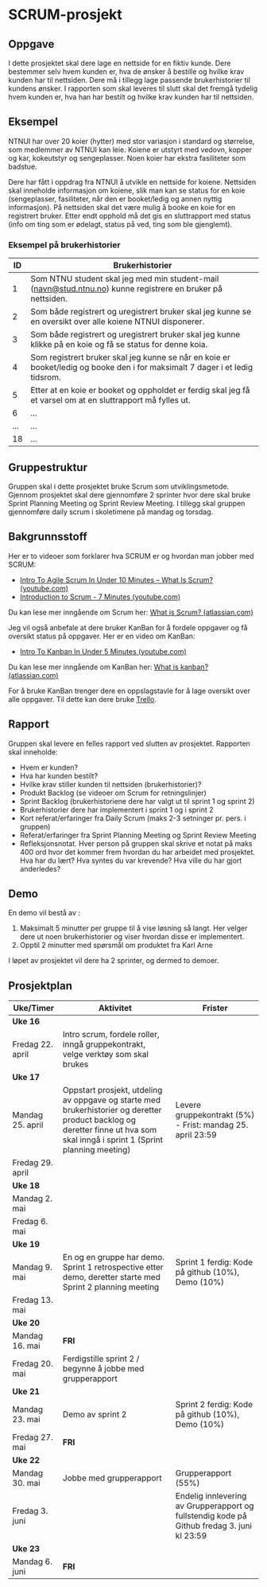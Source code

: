 # SCRUM-prosjekt

## Oppgave
I dette prosjektet skal dere lage en nettside for en fiktiv kunde. Dere bestemmer selv hvem kunden er, hva de ønsker å bestille og hvilke krav kunden har til nettsiden. Dere må i tillegg lage passende brukerhistorier til kundens ønsker. I rapporten som skal leveres til slutt skal det fremgå tydelig hvem kunden er, hva han har bestilt og hvilke krav kunden har til nettsiden. 

## Eksempel
NTNUI har over 20 koier (hytter) med stor variasjon i standard og størrelse, som medlemmer av NTNUI kan leie. Koiene er utstyrt med vedovn, kopper og kar, kokeutstyr og sengeplasser. Noen koier har ekstra fasiliteter som badstue. 

Dere har fått i oppdrag fra NTNUI å utvikle en nettside for koiene. Nettsiden skal inneholde informasjon om koiene, slik man kan se status for en koie (sengeplasser, fasiliteter, når den er booket/ledig og annen nyttig informasjon). På nettsiden skal det være mulig å booke en koie for en registrert bruker. Etter endt opphold må det gis en sluttrapport med status (info om ting som er ødelagt, status på ved, ting som ble gjenglemt).

### Eksempel på brukerhistorier

  
| ID | Brukerhistorier |
| -  | ----------- |
| 1  | Som NTNU student skal jeg med min student-mail (navn@stud.ntnu.no) kunne registrere en bruker på nettsiden.  |
| 2  | Som både registrert og uregistrert bruker skal jeg kunne se en oversikt over alle koiene NTNUI disponerer. |
| 3  | Som både registrert og uregistrert bruker skal jeg kunne klikke på en koie og få se status for denne koia. |
| 4  | Som registrert bruker skal jeg kunne se når en koie er booket/ledig og booke den i for maksimalt 7 dager i et ledig tidsrom. |
| 5  | Etter at en koie er booket og oppholdet er ferdig skal jeg få et varsel om at en sluttrapport må fylles ut. |
| 6  | ... |
| ...  | ... |
| 18  | ... |

## Gruppestruktur
Gruppen skal i dette prosjektet bruke Scrum som utviklingsmetode. Gjennom prosjektet skal dere gjennomføre 2 sprinter hvor dere skal bruke Sprint Planning Meeting og Sprint Review Meeting. I tillegg skal gruppen gjennomføre daily scrum i skoletimene på mandag og torsdag.  

## Bakgrunnsstoff
Her er to videoer som forklarer hva SCRUM er og hvordan man jobber med SCRUM:
* [Intro To Agile Scrum In Under 10 Minutes – What Is Scrum? (youtube.com)](http://youtube.com/watch?v=XU0llRltyFM)
* [Introduction to Scrum - 7 Minutes (youtube.com)](https://www.youtube.com/watch?v=9TycLR0TqFA&ab_channel=Uzility)

Du kan lese mer inngående om Scrum her: [What is Scrum? (atlassian.com)](https://www.atlassian.com/agile/scrum)

Jeg vil også anbefale at dere bruker KanBan for å fordele oppgaver og få oversikt status på oppgaver. Her er en video om KanBan:
* [Intro To Kanban In Under 5 Minutes (youtube.com)](https://www.youtube.com/watch?v=R8dYLbJiTUE)

Du kan lese mer inngående om KanBan her: [What is kanban? (atlassian.com)](https://www.atlassian.com/agile/kanban)

For å bruke KanBan trenger dere en oppslagstavle for å lage oversikt over alle oppgaver. Til dette kan dere bruke [Trello](https://trello.com/nb).

## Rapport
Gruppen skal levere en felles rapport ved slutten av prosjektet. Rapporten skal inneholde:
* Hvem er kunden?
* Hva har kunden bestilt?
* Hvilke krav stiller kunden til nettsiden (brukerhistorier)? 
* Produkt Backlog (se videoer om Scrum for retningslinjer) 
* Sprint Backlog (brukerhistoriene dere har valgt ut til sprint 1 og sprint 2)
* Brukerhistorier dere har implementert i sprint 1 og i sprint 2
* Kort referat/erfaringer fra Daily Scrum (maks 2-3 setninger pr. pers. i gruppen)
* Referat/erfaringer fra Sprint Planning Meeting og Sprint Review Meeting 
* Refleksjonsnotat. Hver person på gruppen skal skrive et notat på maks 400 ord hvor det kommer frem hvordan du har arbeidet med prosjektet. Hva har du lært? Hva syntes du var krevende? Hva ville du har gjort anderledes?  

## Demo
En demo vil bestå av :
1. Maksimalt 5 minutter per gruppe til å vise løsning så langt. Her velger dere ut noen brukerhistorier og viser hvordan disse er implementert.
1. Opptil 2 minutter med spørsmål om produktet fra Karl Arne

I løpet av prosjektet vil dere ha 2 sprinter, og dermed to demoer.

## Prosjektplan
| Uke/Timer | Aktivitet | Frister |
| --------  | --------- | ------- |
| **Uke 16** |  |  |
| Fredag 22. april | Intro scrum, fordele roller, inngå gruppekontrakt, velge verktøy som skal brukes |  |
| **Uke 17** |  |  |
| Mandag 25. april | Oppstart prosjekt, utdeling av oppgave og starte med brukerhistorier og deretter product backlog og deretter finne ut hva som skal inngå i sprint 1 (Sprint planning meeting) | Levere gruppekontrakt (5%) - Frist: mandag 25. april 23:59 |
| Fredag 29. april |  |  |
| **Uke 18** |  |  |
| Mandag 2. mai |  |  |
| Fredag 6. mai | |  |
| **Uke 19** |  |  |
| Mandag 9. mai |  En og en gruppe har demo. Sprint 1 retrospective etter demo, deretter starte med Sprint 2 planning meeting | Sprint 1 ferdig: Kode på github (10%), Demo (10%) |
| Fredag 13. mai |  |  |
| **Uke 20** |  |  |
| Mandag 16. mai | **FRI** |  |
| Fredag 20. mai  | Ferdigstille sprint 2 / begynne å jobbe med grupperapport |  |
| **Uke 21** |  |  |
| Mandag 23. mai | Demo av sprint 2 | Sprint 2 ferdig: Kode på github (10%), Demo (10%) |
| Fredag 27. mai | **FRI** |  |
| **Uke 22** |  |  |  
| Mandag 30. mai | Jobbe med grupperapport | Grupperapport (55%) |  
| Fredag 3. juni |  | Endelig innlevering av Grupperapport og fullstendig kode på Github fredag 3. juni kl 23:59 |  
| **Uke 23** |  |  |
| Mandag 6. juni | **FRI** |  |
